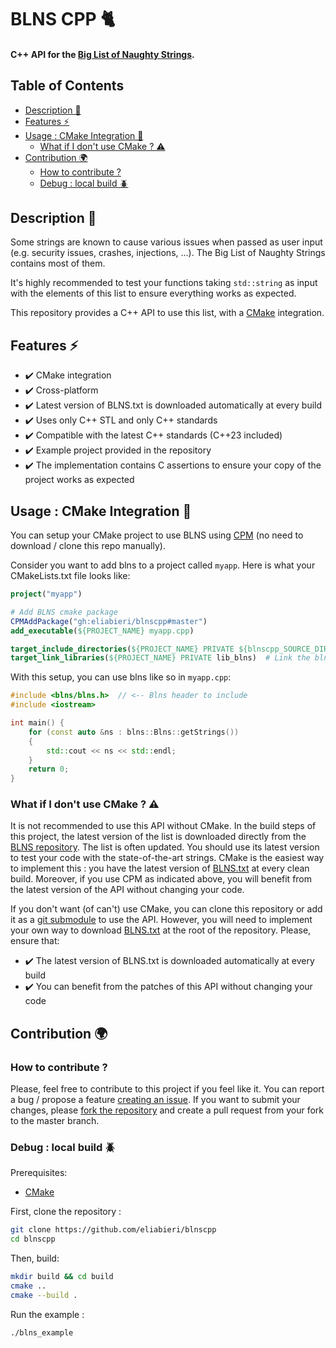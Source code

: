 # BLNS CPP 🐈

#### C++ API for the [Big List of Naughty Strings](https://github.com/minimaxir/big-list-of-naughty-strings).

[](mdtoc)
## Table of Contents

* [Description 📃](#description-)
* [Features ⚡](#features-)
* [Usage : CMake Integration 🔨](#usage--cmake-integration-)
	* [What if I don't use CMake ? ⚠️](#what-if-i-dont-use-cmake--)
* [Contribution 🌍](#contribution-)
	* [How to contribute ?](#how-to-contribute-)
	* [Debug : local build 🪲](#debug--local-build-)
[](/mdtoc)

## Description 📃

Some strings are known to cause various issues when passed as user input (e.g. security issues, crashes, injections, ...). The Big List of Naughty Strings contains most of them.

It's highly recommended to test your functions taking `std::string` as input with the elements of this list to ensure everything works as expected.

This repository provides a C++ API to use this list, with a [CMake](https://cmake.org/) integration.

## Features ⚡ 

- :heavy_check_mark: CMake integration
- :heavy_check_mark: Cross-platform
- :heavy_check_mark: Latest version of BLNS.txt is downloaded automatically at every build
- :heavy_check_mark: Uses only C++ STL and only C++ standards
- :heavy_check_mark: Compatible with the latest C++ standards (C++23 included)
- :heavy_check_mark: Example project provided in the repository
- :heavy_check_mark: The implementation contains C assertions to ensure your copy of the project works as expected

## Usage : CMake Integration 🔨

You can setup your CMake project to use BLNS using [CPM](https://github.com/cpm-cmake/CPM.cmake)
(no need to download / clone this repo manually).

Consider you want to add blns to a project called `myapp`. Here is what
your CMakeLists.txt file looks like:

```cmake
project("myapp")

# Add BLNS cmake package
CPMAddPackage("gh:eliabieri/blnscpp#master")
add_executable(${PROJECT_NAME} myapp.cpp)

target_include_directories(${PROJECT_NAME} PRIVATE ${blnscpp_SOURCE_DIR}/include)  # Add include path
target_link_libraries(${PROJECT_NAME} PRIVATE lib_blns)  # Link the blns library
```

With this setup, you can use blns like so in `myapp.cpp`:

```c++
#include <blns/blns.h>  // <-- Blns header to include
#include <iostream>

int main() {
    for (const auto &ns : blns::Blns::getStrings())
    {
        std::cout << ns << std::endl;
    }
    return 0;
}
```

### What if I don't use CMake ? ⚠️

It is not recommended to use this API without CMake. In the build steps of this project, the latest version of the list is downloaded directly from the [BLNS repository](https://github.com/minimaxir/big-list-of-naughty-strings). The list is often updated. You should use its latest version to test your code with the state-of-the-art strings. CMake is the easiest way to implement this : you have the latest version of [BLNS.txt](https://raw.githubusercontent.com/minimaxir/big-list-of-naughty-strings/master/blns.txt) at every clean build. Moreover, if you use CPM as indicated above, you will benefit from the latest version of the API without changing your code.

If you don't want (of can't) use CMake, you can clone this repository or add it as a [git submodule](https://git-scm.com/book/en/v2/Git-Tools-Submodules) to use the API. However, you will need to implement your own way to download [BLNS.txt](https://raw.githubusercontent.com/minimaxir/big-list-of-naughty-strings/master/blns.txt) at the root of the repository. Please, ensure that:
 - :heavy_check_mark: The latest version of BLNS.txt is downloaded automatically at every build
 - :heavy_check_mark: You can benefit from the patches of this API without changing your code

## Contribution 🌍

### How to contribute ?

Please, feel free to contribute to this project if you feel like it. You can report a bug / propose a feature [creating an issue](https://github.com/eliabieri/blnscpp/issues). If you want to submit your changes, please [fork the repository](https://github.com/eliabieri/blnscpp/fork) and create a pull request from your fork to the master branch.

### Debug : local build 🪲

Prerequisites:
- [CMake](https://cmake.org/)

First, clone the repository :
```bash
git clone https://github.com/eliabieri/blnscpp
cd blnscpp
```

Then, build:
```bash
mkdir build && cd build
cmake ..
cmake --build .
```

Run the example :

```bash
./blns_example
```

